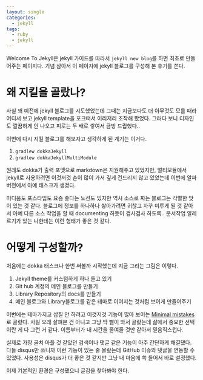 ```yaml
---
layout: single
categories:
  - jekyll
tags:
  - ruby
  - jekyll
---
```

Welcome To Jekyll은 jekyll 가이드를 따라서 `jekyll new blog`를 하면 최초로 만들어주는 페이지다.
기념 삼아서 이 페이지에 jekyll 블로그를 구성해 본 후기를 쓴다.

# 왜 지킬을 골랐나?
사실 꽤 예전에 jekyll 블로그를 시도했었는데 그때는 지금보다도 더 아무것도 모를 때라 어디서
보고 jekyll template을 포크떠서 이리저리 조작해 봤었다.
그러다 보니 디자인도 깔끔하게 안 나오고 피로는 두 배로 쌓여서 금방 드랍했다..

이번에 다시 지킬 블로그를 해보자고 생각하게 된 계기는 이거다.

1. `gradlew dokkaJekyll`
2. `gradlew dokkaJekyllMultiModule`

원래도 dokka가 출력 포맷으로 markdown은 지원해주고 있었지만, 멀티모듈에서 jekyll로 사용하려면
이것저것 손이 많이 가서 깊게 건드리지 않고 있었는데 이번에 알파버전에서 아예 태스크가 생겼다.

미디움도 포스타입도 요즘 좋다는 노션도 있지만 역시 소스로 짜는 블로그는 각별한 맛이 있는 것 같다.
블로그에 정보를 하나하나 쌓아가려면 귀찮고 자꾸 미루게 될 것 같아서
아예 다른 소스 작업을 할 때 documenting 하듯이 겸사겸사 하도록..
문서작업 알레르기가 있는 나한테는 이런 형태가 좋은 것 같다.


# 어떻게 구성할까?
처음에는 dokka 태스크나 한번 써볼까 시작했는데 지금 그리는 그림은 이렇다.

1. Jekyll theme를 커스텀하게 하나 들고 있기
2. Git hub 계정의 메인 블로그를 만들기
3. Library Repository의 docs를 만들기
4. 메인 블로그와 Library블로그를 같은 테마로 이어지는 것처럼 보이게 만들어주기

이번에는 테마가지고 삽질 안 하려고 이것저것 기능이 많아 보이는 [Minimal mistakes](https://mmistakes.github.io/minimal-mistakes/)로 골랐다.
사실 오래 살펴본 건 아니고 그냥 딱 삘이 와서 골랐는데 삶에서 중요한 선택이란 게 다 그런 거 같다.
이름부터가 내 시간을 줄여줄 것만 같아서 믿음직스럽다.

실제로 가장 골치 아플 것 같았던 검색이나 댓글 같은 기능이 아주 간단하게 해결됐다.
다들 disqus만 쓰니까 이런 기능이 있는 줄 몰랐는데 GitHub 이슈와 댓글을 연동할 수 있었다.
사용성은 disqus가 더 좋은 것 같지만 그냥 내 마음에 쏙 들어서 바로 설정했다.


이제 기본적인 환경은 구성됐으니 글감을 찾아봐야 한다.
